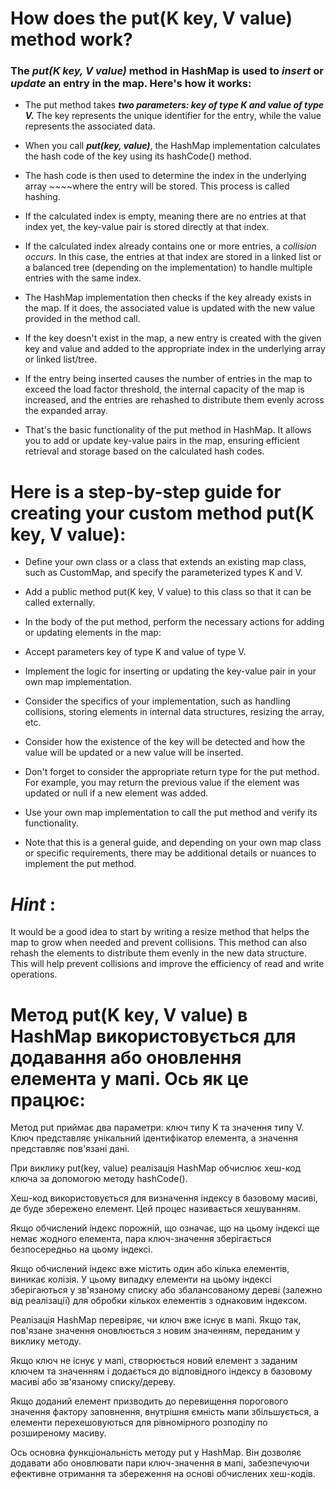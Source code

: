 # How does the put(K key, V value) method work?

### The ***put(K key, V value)*** method in HashMap is used to *insert* or *update* an entry in the map. Here's how it works:

* The put method takes ***two parameters: key of type K and value of type V.*** The key represents the unique identifier 
for the entry, while the value represents the associated data.

* When you call ***put(key, value)***, the HashMap implementation calculates the hash code of the key using its 
hashCode() method.

* The hash code is then used to determine the index in the underlying array ~~~~where the entry will be stored.
This process is called hashing.

* If the calculated index is empty, meaning there are no entries at that index yet, the key-value pair is stored directly 
at that index.

* If the calculated index already contains one or more entries, a *collision occurs*. In this case, the entries at that index
are stored in a linked list or a balanced tree (depending on the implementation) to handle multiple entries with the same index.

* The HashMap implementation then checks if the key already exists in the map. If it does,
the associated value is updated with the new value provided in the method call.

* If the key doesn't exist in the map, a new entry is created with the given key and value and added to the appropriate index in the 
underlying array or linked list/tree.

* If the entry being inserted causes the number of entries in the map to exceed the load factor threshold, the internal capacity of the map is increased, 
and the entries are rehashed to distribute them evenly across the expanded array.

* That's the basic functionality of the put method in HashMap. It allows you to add or update key-value pairs in the map,
ensuring efficient retrieval and storage based on the calculated hash codes.


# Here is a step-by-step guide for creating your custom method put(K key, V value):

* Define your own class or a class that extends an existing map class, such as CustomMap, and specify the parameterized types K and V.

* Add a public method put(K key, V value) to this class so that it can be called externally.

* In the body of the put method, perform the necessary actions for adding or updating elements in the map:

* Accept parameters key of type K and value of type V.

* Implement the logic for inserting or updating the key-value pair in your own map implementation.

* Consider the specifics of your implementation, such as handling collisions, storing elements in internal data structures, resizing the array, etc.

* Consider how the existence of the key will be detected and how the value will be updated or a new value will be inserted.

* Don't forget to consider the appropriate return type for the put method. For example, you may return the previous value if the element was updated or null if a new element was added.

* Use your own map implementation to call the put method and verify its functionality.

* Note that this is a general guide, and depending on your own map class or specific requirements, there may be additional details or nuances to implement the put method.

# *Hint* : 
It would be a good idea to start by writing a resize method that helps the map to grow when needed and prevent collisions. 
This method can also rehash the elements to distribute them evenly in the new data structure.
This will help prevent collisions and improve the efficiency of read and write operations.

# Метод put(K key, V value) в HashMap використовується для додавання або оновлення елемента у мапі. Ось як це працює:

Метод put приймає два параметри: ключ типу K та значення типу V. Ключ представляє унікальний ідентифікатор елемента,
а значення представляє пов'язані дані.

При виклику put(key, value) реалізація HashMap обчислює хеш-код ключа за допомогою методу hashCode().

Хеш-код використовується для визначення індексу в базовому масиві, де буде збережено елемент.
Цей процес називається хешуванням.

Якщо обчислений індекс порожній, що означає, що на цьому індексі ще немає жодного елемента, 
пара ключ-значення зберігається безпосередньо на цьому індексі.

Якщо обчислений індекс вже містить один або кілька елементів, виникає колізія. 
У цьому випадку елементи на цьому індексі зберігаються у зв'язаному списку або збалансованому дереві
(залежно від реалізації) для обробки кількох елементів з однаковим індексом.

Реалізація HashMap перевіряє, чи ключ вже існує в мапі. 
Якщо так, пов'язане значення оновлюється з новим значенням, переданим у виклику методу.

Якщо ключ не існує у мапі, створюється новий елемент з заданим ключем та значенням
і додається до відповідного індексу в базовому масиві або зв'язаному списку/дереву.

Якщо доданий елемент призводить до перевищення порогового значення фактору заповнення, 
внутрішня ємність мапи збільшується, а елементи перехешовуються для рівномірного розподілу по розширеному масиву.

Ось основна функціональність методу put у HashMap. Він дозволяє додавати 
або оновлювати пари ключ-значення в мапі, забезпечуючи ефективне отримання та збереження на основі обчислених хеш-кодів.
